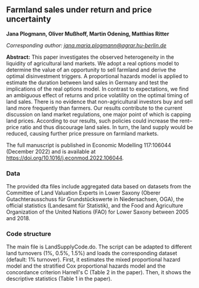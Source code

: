 ## Farmland sales under return and price uncertainty

**Jana Plogmann, Oliver Mußhoff, Martin Odening, Matthias Ritter**

*Corresponding author: jana.maria.plogmann@agrar.hu-berlin.de*

**Abstract:**
This paper investigates the observed heterogeneity in the liquidity of agricultural land markets. We adopt a real options model to determine the value of an opportunity to sell farmland and derive the optimal disinvestment triggers. A proportional hazards model is applied to estimate the duration between land sales in Germany and test the implications of the real options model. In contrast to expectations, we find an ambiguous effect of returns and price volatility on the optimal timing of land sales. There is no evidence that non-agricultural investors buy and sell land more frequently than farmers. Our results contribute to the current discussion on land market regulations, one major point of which is capping land prices. According to our results, such policies could increase the rent–price ratio and thus discourage land sales. In turn, the land supply would be reduced, causing further price pressure on farmland markets.

The full manuscript is published in Economic Modelling 117:106044 (December 2022) and is available at https://doi.org/10.1016/j.econmod.2022.106044.

### Data
The provided dta files include aggregated data based on datasets from the Committee of Land Valuation Experts in Lower Saxony (Oberer Gutachterausschuss für Grundstückswerte in Niedersachsen, OGA), the official statistics (Landesamt für Statistik), and the Food and Agriculture Organization of the United Nations (FAO) for Lower Saxony between 2005 and 2018.

### Code structure
The main file is LandSupplyCode.do. The script can be adapted to different land turnovers (1%, 0.5%, 1.5%) and loads the corresponding dataset (default: 1% turnover). First, it estimates the mixed proportional hazard model and the stratified Cox proportional hazards model and the concordance criterion Harrell's C (Table 2 in the paper). Then, it shows the descriptive statistics (Table 1 in the paper).
